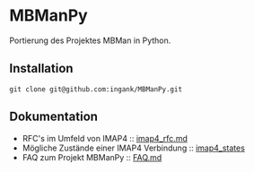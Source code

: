 # MBManPy

Portierung des Projektes MBMan in Python.

## Installation
```
git clone git@github.com:ingank/MBManPy.git
```

## Dokumentation

* RFC's im Umfeld von IMAP4 :: [imap4_rfc.md]()
* Mögliche Zustände einer IMAP4 Verbindung :: [imap4_states]()
* FAQ zum Projekt MBManPy :: [FAQ.md]()

